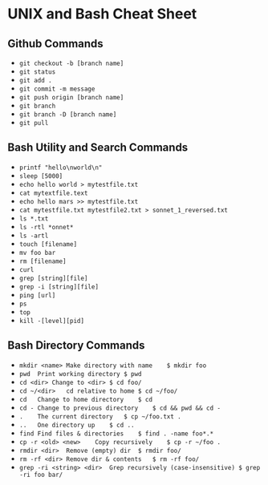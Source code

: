 # UNIX and Bash Cheat Sheet

## Github Commands 
* `git checkout -b [branch name]`
* `git status`
* `git add .`
* `git commit -m message`
* `git push origin [branch name]`
* `git branch`
* `git branch -D [branch name]`
* `git pull`

## Bash Utility and Search Commands 
* `printf "hello\nworld\n"`
* `sleep [5000]`
* `echo hello world > mytestfile.txt`
* `cat mytextfile.text`
* `echo hello mars >> mytestfile.txt`
* `cat mytestfile.txt mytestfile2.txt > sonnet_1_reversed.txt`
* `ls *.txt`
* `ls -rtl *onnet*`
* `ls -artl`
* `touch [filename]`
* `mv foo bar`
* `rm [filename]`
* `curl`
* `grep [string][file]`
* `grep -i [string][file]`
* `ping [url]`
* `ps`
* `top`
* `kill -[level][pid]`

## Bash Directory Commands

* `mkdir <name>	Make directory with name	$ mkdir foo`
* `pwd	Print working directory	$ pwd`
* `cd <dir>	Change to <dir>	$ cd foo/`
* `cd ~/<dir>	cd relative to home	$ cd ~/foo/`
* `cd	Change to home directory	$ cd`
* `cd -	Change to previous directory	$ cd && pwd && cd -`
* `.	The current directory	$ cp ~/foo.txt .`
* `..	One directory up	$ cd ..`
* `find	Find files & directories	$ find . -name foo*.*`
* `cp -r <old> <new>	Copy recursively	$ cp -r ~/foo .`
* `rmdir <dir>	Remove (empty) dir	$ rmdir foo/`
* `rm -rf <dir>	Remove dir & contents	$ rm -rf foo/`
* `grep -ri <string> <dir>	Grep recursively (case-insensitive)	$ grep -ri foo bar/`
